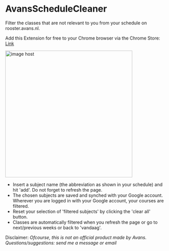 # AvansScheduleCleaner

Filter the classes that are not relevant to you from your schedule on rooster.avans.nl. 

Add this Extension for free to your Chrome browser via the Chrome Store: <a href="https://chrome.google.com/webstore/detail/schedule-cleaner-for-avan/cbpdkcajahmaofnkjnjjmfmojnbfadim?hl=nl" target="_blank">Link</a>

<a href="https://imgbox.com/ArSANVLm" target="_blank"><img src="https://thumbs2.imgbox.com/41/62/ArSANVLm_t.png" alt="image host" width="400" height="400" /></a>

</hr>

- Insert a subject name (the abbreviation as shown in your schedule) and hit 'add'. Do not forget to refresh the page.
- The chosen subjects are saved and synched with your Google account. Wherever you are logged in with your Google account, your courses are filtered.
- Reset your selection of 'filtered subjects' by clicking the 'clear all' button.
- Classes are automatically filtered when you refresh the page or go to next/previous weeks or back to 'vandaag'.

Disclaimer: *Ofcourse, this is not an official product made by Avans. Questions/suggestions: send me a message or email* 
